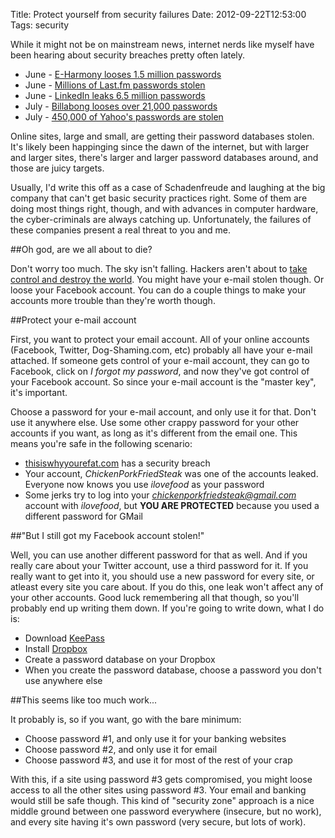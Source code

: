 Title: Protect yourself from security failures
Date: 2012-09-22T12:53:00
Tags: security

While it might not be on mainstream news, internet nerds like myself have been hearing about security breaches pretty often lately.

* June - [E-Harmony looses 1.5 million passwords](http://www.h-online.com/security/news/item/eHarmony-admits-to-leaking-1-5-million-passwords-1612654.html)
* June - [Millions of Last.fm passwords stolen](http://www.h-online.com/security/news/item/Millions-of-Last-fm-passwords-leaked-1613641.html)
* June - [LinkedIn leaks 6.5 million passwords](http://news.cnet.com/8301-1009_3-57449325-83/what-the-password-leaks-mean-to-you-faq/)
* July - [Billabong looses over 21,000 passwords](http://www.zdnet.com/over-21000-plain-text-passwords-stolen-from-billabong-7000000842/)
* July - [450,000 of Yahoo's passwords are stolen](http://news.cnet.com/8301-1009_3-57471178-83/yahoos-password-leak-what-you-need-to-know-faq/)

Online sites, large and small, are getting their password databases stolen. It's likely been happinging since the dawn of the internet, but with larger and larger sites, there's larger and larger password databases around, and those are juicy targets.

Usually, I'd write this off as a case of Schadenfreude and laughing at the big company that can't get basic security practices right. Some of them are doing most things right, though, and with advances in computer hardware, the cyber-criminals are always catching up. Unfortunately, the failures of these companies present a real threat to you and me.

##Oh god, are we all about to die?

Don't worry too much. The sky isn't falling. Hackers aren't about to [take control and destroy the world](http://en.wikipedia.org/wiki/Live_Free_or_Die_Hard). You might have your e-mail stolen though. Or loose your Facebook account. You can do a couple things to make your accounts more trouble than they're worth though.

##Protect your e-mail account

First, you want to protect your email account. All of your online accounts (Facebook, Twitter, Dog-Shaming.com, etc) probably all have your e-mail attached. If someone gets control of your e-mail account, they can go to Facebook, click on *I forgot my password*, and now they've got control of your Facebook account. So since your e-mail account is the "master key", it's important.

Choose a password for your e-mail account, and only use it for that. Don't use it anywhere else. Use some other crappy password for your other accounts if you want, as long as it's different from the email one. This means you're safe in the following scenario:

* [thisiswhyyourefat.com](http://thisiswhyyourefat.tumblr.com/) has a security breach
* Your account, *ChickenPorkFriedSteak* was one of the accounts leaked. Everyone now knows you use *ilovefood* as your password
* Some jerks try to log into your *chickenporkfriedsteak@gmail.com* account with *ilovefood*, but **YOU ARE PROTECTED** because you used a different password for GMail

##"But I still got my Facebook account stolen!"

Well, you can use another different password for that as well. And if you really care about your Twitter account, use a third password for it. If you really want to get into it, you should use a new password for every site, or atleast every site you care about. If you do this, one leak won't affect any of your other accounts. Good luck remembering all that though, so you'll probably end up writing them down. If you're going to write down, what I do is:

* Download [KeePass](http://keepass.info/)
* Install [Dropbox](https://www.dropbox.com/)
* Create a password database on your Dropbox
* When you create the password database, choose a password you don't use anywhere else

##This seems like too much work...

It probably is, so if you want, go with the bare minimum:

* Choose password #1, and only use it for your banking websites
* Choose password #2, and only use it for email
* Choose password #3, and use it for most of the rest of your crap

With this, if a site using password #3 gets compromised, you might loose access to all the other sites using password #3. Your email and banking would still be safe though. This kind of "security zone" approach is a nice middle ground between one password everywhere (insecure, but no work), and every site having it's own password (very secure, but lots of work).
